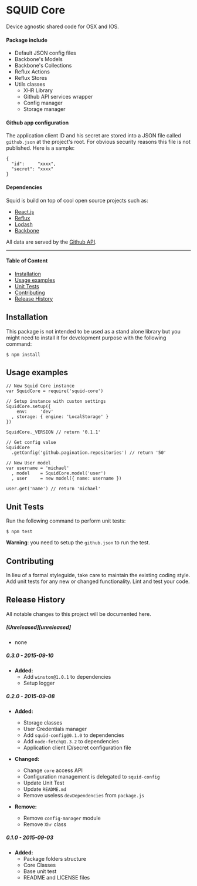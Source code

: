 SQUID Core
===========

Device agnostic shared code for OSX and IOS.

#### Package include

* Default JSON config files
* Backbone's Models
* Backbone's Collections
* Reflux Actions
* Reflux Stores
* Utils classes
	* XHR Library
	* Github API services wrapper
	* Config manager
	* Storage manager
	
#### Github app configuration

The application client ID and his secret are stored into a JSON file called `github.json` at the project's root. For obvious security reasons this file is not published. Here is a sample:

	{
	  "id":     "xxxx",
	  "secret": "xxxx"
	}

#### Dependencies

Squid is build on top of cool open source projects such as:

* [React.js](https://facebook.github.io/react/)
* [Reflux](https://github.com/reflux/refluxjs)
* [Lodash](https://lodash.com/)
* [Backbone](http://backbonejs.org/)

All data are served by the [Github API](https://developer.github.com/v3/).

<hr>

#### Table of Content

* [Installation](#installation)
* [Usage examples](#usage-examples)
* [Unit Tests](#unit-tests)
* [Contributing](#contributing)
* [Release History](#release-history)


## Installation

This package is not intended to be used as a stand alone library but you might need to install it for development purpose with the following command:

    $ npm install

## Usage examples

	// New Squid Core instance
	var SquidCore = require('squid-core')
	
	// Setup instance with custon settings
	SquidCore.setup({
		env:     'dev'
	  , storage: { engine: 'LocalStorage' }
	})

	SquidCore._VERSION // return '0.1.1'

	// Get config value
	SquidCore
      .getConfig('github.pagination.repositories') // return '50'

	// New User model
	var username = 'michael'
	  , model    = SquidCore.model('user')
	  , user     = new model({ name: username })

	user.get('name') // return 'michael'

## Unit Tests

Run the following command to perform unit tests:

    $ npm test
    
__Warning__: you need to setup the `github.json` to run the test.

## Contributing

In lieu of a formal styleguide, take care to maintain the existing coding style.
Add unit tests for any new or changed functionality. Lint and test your code.

## Release History

All notable changes to this project will be documented here.

##### [Unreleased][unreleased]
* none

##### 0.3.0 - 2015-09-10
* __Added:__
	* Add `winston@1.0.1` to dependencies 
	* Setup logger

##### 0.2.0 - 2015-09-08
* __Added:__
	* Storage classes
	* User Credentials manager
	* Add `squid-config@0.1.0` to dependencies
	* Add `node-fetch@1.3.2` to dependencies
	* Application client ID/secret configuration file
	
* __Changed:__
	* Change `core` access API
	* Configuration management is delegated  to `squid-config`
	* Update Unit Test
	* Update `README.md`
	* Remove useless `devDependencies` from `package.js`
	
* __Remove:__
	* Remove `config-manager` module
	* Remove `Xhr` class

##### 0.1.0 - 2015-09-03
* __Added:__
	* Package folders structure
	* Core Classes
	* Base unit test
	* README and LICENSE files
